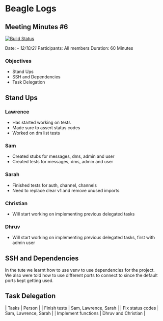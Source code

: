 # Beagle Logs

## Meeting Minutes #6

[![Build Status](https://travis-ci.org/joemccann/dillinger.svg?branch=master)](https://travis-ci.org/joemccann/dillinger)

Date: - *12/10/21*
Participants: All members
Duration: 60 Minutes

### Objectives

- Stand Ups
- SSH and Dependencies
- Task Delegation

## Stand Ups
### Lawrence
- Has started working on tests
- Made sure to assert status codes
- Worked on dm list tests

### Sam
- Created stubs for messages, dms, admin and user
- Created tests for messages, dms, admin and user

### Sarah
- Finished tests for auth, channel, channels
- Need to replace clear v1 and remove unused imports

### Christian
- Will start working on implementing previous delegated tasks

### Dhruv
- Will start working on implementing previous delegated tasks, first with admin user

## SSH and Dependencies
In the tute we learnt how to use venv to use dependencies for the project. We also were told how to use different ports to connect to since the default ports kept getting used.

## Task Delegation
| Tasks | Person |
| Finish tests | Sam, Lawrence, Sarah | 
| Fix status codes | Sam, Lawrence, Sarah |
| Implement functions | Dhruv and Christian |
